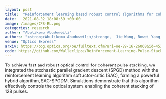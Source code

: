 ```yaml
---
layout: post
title:  "Reinforcement learning based robust control algorithms for coherent pulse stacking"
date:   2021-08-02 18:08:39 +00:00
image: /images/CPS-RL.png
categories: research
author: "Abulikemu Abuduweili"
authors: "<strong>Abulikemu Abuduweili</strong>,  Jie Wang, Bowei Yang, Aimin Wang, Zhigang Zhang"
venue: "Optics Express"
arxiv: https://opg.optica.org/oe/fulltext.cfm?uri=oe-29-16-26068&id=453824  
code: https://github.com/Walleclipse/Reinforcement-Learning-Pulse-Stacking 
---
```


To achieve fast and robust optical control for coherent pulse stacking, we integrated the stochastic parallel gradient descent (SPGD) method 
with the reinforcement learning algorithm soft actor-critic (SAC), forming a powerful hybrid algorithm, SAC-SPGDM. 
Simulations demonstrate that this algorithm effectively controls the optical system, enabling the coherent stacking of 128 pulses.